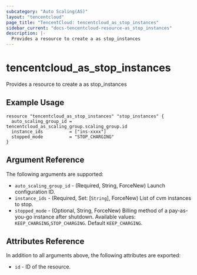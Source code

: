 ```yaml
---
subcategory: "Auto Scaling(AS)"
layout: "tencentcloud"
page_title: "TencentCloud: tencentcloud_as_stop_instances"
sidebar_current: "docs-tencentcloud-resource-as_stop_instances"
description: |-
  Provides a resource to create a as stop_instances
---
```


# tencentcloud_as_stop_instances

Provides a resource to create a as stop_instances

## Example Usage

```hcl
resource "tencentcloud_as_stop_instances" "stop_instances" {
  auto_scaling_group_id = tencentcloud_as_scaling_group.scaling_group.id
  instance_ids          = ["ins-xxxx"]
  stopped_mode          = "STOP_CHARGING"
}
```

## Argument Reference

The following arguments are supported:

* `auto_scaling_group_id` - (Required, String, ForceNew) Launch configuration ID.
* `instance_ids` - (Required, Set: [`String`], ForceNew) List of cvm instances to stop.
* `stopped_mode` - (Optional, String, ForceNew) Billing method of a pay-as-you-go instance after shutdown. Available values: `KEEP_CHARGING`,`STOP_CHARGING`. Default `KEEP_CHARGING`.

## Attributes Reference

In addition to all arguments above, the following attributes are exported:

* `id` - ID of the resource.



